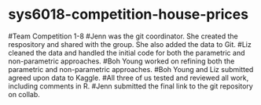 # sys6018-competition-house-prices
#Team Competition 1-8
#Jenn was the git coordinator. She created the respository and shared with the group. She also added the data to Git.
#Liz cleaned the data and handled the initial code for both the parametric and non-parametric approaches.
#Boh Young worked on refining both the parametric and non-parametric approaches. 
#Boh Young and Liz submitted agreed upon data to Kaggle.
#All three of us tested and reviewed all work, including comments in R.
#Jenn submitted the final link to the git repository on collab.
